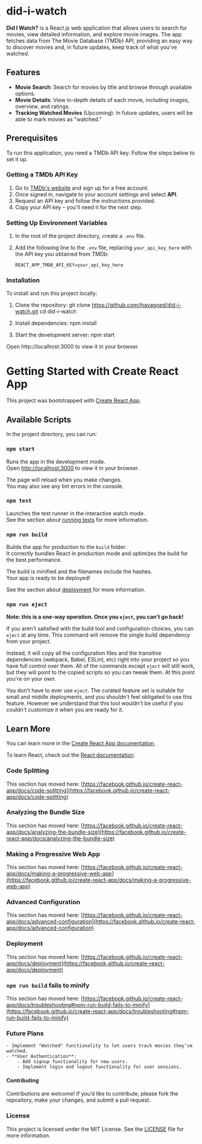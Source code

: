 # did-i-watch

**Did I Watch?** is a React.js web application that allows users to search for movies, view detailed information, and explore movie images. The app fetches data from The Movie Database (TMDb) API, providing an easy way to discover movies and, in future updates, keep track of what you've watched.

## Features

- **Movie Search**: Search for movies by title and browse through available options.
- **Movie Details**: View in-depth details of each movie, including images, overview, and ratings.
- **Tracking Watched Movies** (Upcoming): In future updates, users will be able to mark movies as "watched."

## Prerequisites

To run this application, you need a TMDb API key. Follow the steps below to set it up.

### Getting a TMDb API Key

1. Go to [TMDb's website](https://www.themoviedb.org/) and sign up for a free account.
2. Once signed in, navigate to your account settings and select **API**.
3. Request an API key and follow the instructions provided.
4. Copy your API key – you'll need it for the next step.

### Setting Up Environment Variables

1. In the root of the project directory, create a `.env` file.
2. Add the following line to the `.env` file, replacing `your_api_key_here` with the API key you obtained from TMDb:

   ```env
   REACT_APP_TMDB_API_KEY=your_api_key_here
   ```

### Installation

To install and run this project locally:

1. Clone the repository:
   git clone https://github.com/jhavagned/did-i-watch.git
   cd did-i-watch

2. Install dependencies:
   npm install

3. Start the development server:
   npm start

Open http://localhost:3000 to view it in your browser.

# Getting Started with Create React App

This project was bootstrapped with [Create React App](https://github.com/facebook/create-react-app).

## Available Scripts

In the project directory, you can run:

### `npm start`

Runs the app in the development mode.\
Open [http://localhost:3000](http://localhost:3000) to view it in your browser.

The page will reload when you make changes.\
You may also see any lint errors in the console.

### `npm test`

Launches the test runner in the interactive watch mode.\
See the section about [running tests](https://facebook.github.io/create-react-app/docs/running-tests) for more information.

### `npm run build`

Builds the app for production to the `build` folder.\
It correctly bundles React in production mode and optimizes the build for the best performance.

The build is minified and the filenames include the hashes.\
Your app is ready to be deployed!

See the section about [deployment](https://facebook.github.io/create-react-app/docs/deployment) for more information.

### `npm run eject`

**Note: this is a one-way operation. Once you `eject`, you can't go back!**

If you aren't satisfied with the build tool and configuration choices, you can `eject` at any time. This command will remove the single build dependency from your project.

Instead, it will copy all the configuration files and the transitive dependencies (webpack, Babel, ESLint, etc) right into your project so you have full control over them. All of the commands except `eject` will still work, but they will point to the copied scripts so you can tweak them. At this point you're on your own.

You don't have to ever use `eject`. The curated feature set is suitable for small and middle deployments, and you shouldn't feel obligated to use this feature. However we understand that this tool wouldn't be useful if you couldn't customize it when you are ready for it.

## Learn More

You can learn more in the [Create React App documentation](https://facebook.github.io/create-react-app/docs/getting-started).

To learn React, check out the [React documentation](https://reactjs.org/).

### Code Splitting

This section has moved here: [https://facebook.github.io/create-react-app/docs/code-splitting](https://facebook.github.io/create-react-app/docs/code-splitting)

### Analyzing the Bundle Size

This section has moved here: [https://facebook.github.io/create-react-app/docs/analyzing-the-bundle-size](https://facebook.github.io/create-react-app/docs/analyzing-the-bundle-size)

### Making a Progressive Web App

This section has moved here: [https://facebook.github.io/create-react-app/docs/making-a-progressive-web-app](https://facebook.github.io/create-react-app/docs/making-a-progressive-web-app)

### Advanced Configuration

This section has moved here: [https://facebook.github.io/create-react-app/docs/advanced-configuration](https://facebook.github.io/create-react-app/docs/advanced-configuration)

### Deployment

This section has moved here: [https://facebook.github.io/create-react-app/docs/deployment](https://facebook.github.io/create-react-app/docs/deployment)

### `npm run build` fails to minify

This section has moved here: [https://facebook.github.io/create-react-app/docs/troubleshooting#npm-run-build-fails-to-minify](https://facebook.github.io/create-react-app/docs/troubleshooting#npm-run-build-fails-to-minify)

### Future Plans

    - Implement "Watched" functionality to let users track movies they’ve watched.
    - **User Authentication**: 
        - Add signup functionality for new users.
        - Implement login and logout functionality for user sessions.

#### Contributing

Contributions are welcome! If you’d like to contribute, please fork the repository, make your changes, and submit a pull request.

### License

This project is licensed under the MIT License. See the [LICENSE](./did-i-watch/LICENSE) file for more information.
